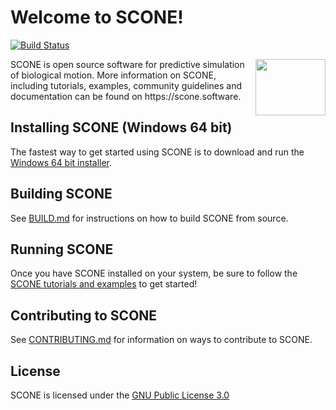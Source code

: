 # Welcome to SCONE!
[![Build Status](https://travis-ci.org/opensim-org/SCONE.svg?branch=master)](https://travis-ci.org/opensim-org/SCONE)

<img align="right" width="112" height="90" src="https://github.com/opensim-org/SCONE/blob/master/resources/ui/scone_logo_notext.png">
SCONE is open source software for predictive simulation of biological
motion. More information on SCONE, including tutorials, examples, community
guidelines and documentation can be found on https://scone.software.

## Installing SCONE (Windows 64 bit)

The fastest way to get started using SCONE is to download and run the [Windows
64 bit installer](https://scone.software/doku.php?id=install).

## Building SCONE

See [BUILD.md](BUILD.md) for instructions on how to build SCONE from source.

## Running SCONE

Once you have SCONE installed on your system, be sure to follow the [SCONE
tutorials and examples](https://scone.software/doku.php?id=tutorials:start) to
get started!

## Contributing to SCONE

See [CONTRIBUTING.md](CONTRIBUTING.md) for information on ways to contribute to
SCONE.

## License

SCONE is licensed under the [GNU Public License
3.0](https://www.gnu.org/licenses/gpl-3.0.en.html)
